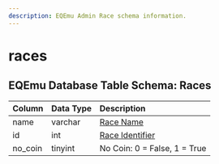 ```yaml
---
description: EQEmu Admin Race schema information.
---
```


# races

## EQEmu Database Table Schema: Races

| Column | Data Type | Description |
| :--- | :--- | :--- |
| name | varchar | [Race Name](https://eqemu.gitbook.io/server/categories/npc/race-list) |
| id | int | [Race Identifier](https://eqemu.gitbook.io/server/categories/npc/race-list) |
| no\_coin | tinyint | No Coin: 0 = False, 1 = True |

